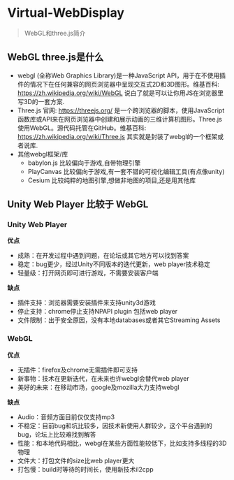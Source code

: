 # Virtual-WebDisplay

> WebGL和three.js简介

## WebGL three.js是什么

- webgl (全称Web Graphics Library)是一种JavaScript API，用于在不使用插件的情况下在任何兼容的网页浏览器中呈现交互式2D和3D图形。维基百科: https://zh.wikipedia.org/wiki/WebGL 说白了就是可以让你用JS在浏览器里写3D的一套方案.
- Three.js 官网: https://threejs.org/ 是一个跨浏览器的脚本，使用JavaScript函数库或API来在网页浏览器中创建和展示动画的三维计算机图形。Three.js使用WebGL。源代码托管在GitHub。维基百科: https://zh.wikipedia.org/wiki/Three.js 其实就是封装了webgl的一个框架或者说库.
- 其他webgl框架/库
  - babylon.js 比较偏向于游戏,自带物理引擎
  - PlayCanvas 比较偏向于游戏,有一套不错的可视化编辑工具(有点像unity)
  - Cesium 比较纯粹的地图引擎,想做非地图的项目,还是用其他库

## Unity Web Player 比较于 WebGL

### Unity Web Player

**优点**

- 成熟：在开发过程中遇到问题，在论坛或其它地方可以找到答案
- 稳定：bug更少，经过Unity不同版本的迭代更新，web player技术稳定
- 轻量级：打开网页即可进行游戏，不需要安装客户端

**缺点**

- 插件支持：浏览器需要安装插件来支持unity3d游戏
- 停止支持：chrome停止支持NPAPI plugin 包括web player
- 文件限制：出于安全原因，没有本地databases或者其它Streaming Assets

### WebGL

**优点**

- 无插件：firefox及chrome无需插件即可支持
- 新事物：技术在更新迭代，在未来也许webgl会替代web player
- 美好的未来：在移动市场，google及mozilla大力支持webgl

**缺点**

- Audio：音频方面目前仅仅支持mp3
- 不稳定：目前bug和坑比较多，因技术新使用人群较少，这个平台遇到的bug，论坛上比较难找到解答
- 性能：和本地代码相比，webgl在某些方面性能较低下，比如支持多线程的3D物理
- 文件大：打包文件的size比web player更大
- 打包慢：build时等待的时间长，使用新技术il2cpp
